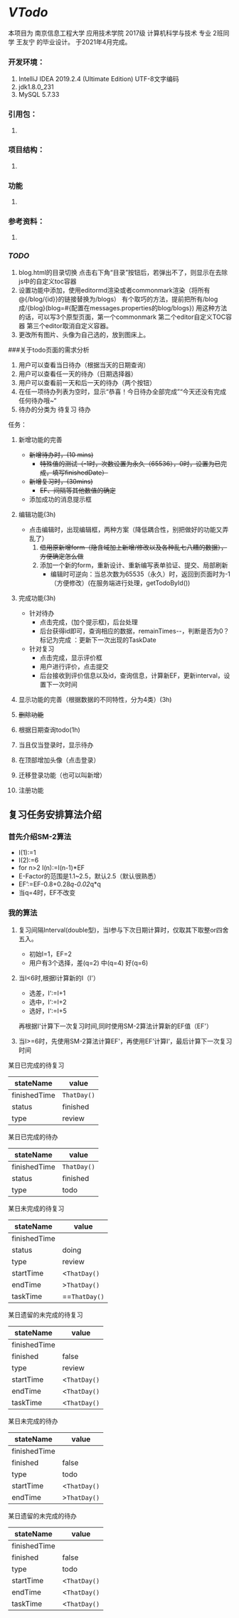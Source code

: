 # *VTodo*
本项目为 南京信息工程大学 应用技术学院 2017级 计算机科学与技术 专业 2班同学 王友宁 的毕业设计。 于2021年4月完成。
### 开发环境：
1. IntelliJ IDEA 2019.2.4 (Ultimate Edition) UTF-8文字编码
2. jdk1.8.0_231
3. MySQL 5.7.33
### 引用包：
1. 
### 项目结构：
1. 
### 功能
1. 
### 参考资料：
1. 
### *TODO*
1. blog.html的目录切换
点击右下角“目录”按钮后，若弹出不了，则显示在去除js中的自定义toc容器
2. 设置功能中添加，使用editormd渲染或者commonmark渲染（将所有@{/blog/{id}}的链接替换为/blogs）
有个取巧的方法，提前把所有/blog成/{blog}(blog=#{配置在messages.properties的blog/blogs})
用这种方法的话，可以写3个原型页面，第一个commonmark 第二个editor自定义TOC容器 第三个editor取消自定义容器。
3. 更改所有图片、头像为自己选的，放到图床上。

###关于todo页面的需求分析
1. 用户可以查看当日待办（根据当天的日期查询）
2. 用户可以查看任一天的待办（日期选择器）
3. 用户可以查看前一天和后一天的待办（两个按钮）
4. 在任一项待办列表为空时，显示“恭喜！今日待办全部完成”“今天还没有完成任何待办哦~“
5. 待办的分类为 待复习 待办

任务：
1. 新增功能的完善
    - ~~新增待办时，(10 mins)~~
        - ~~特殊值的测试（-1时，次数设置为永久（65536），0时，设置为已完成，填写finishedDate）~~
    - ~~新增复习时，(30mins)~~
        - ~~EF、间隔等其他数值的确定~~
    - 添加成功的消息提示框
   

2. 编辑功能(3h)
    - 点击编辑时，出现编辑框，两种方案（降低耦合性，别把做好的功能又弄乱了）
        1. ~~借用原新增form（隐含域加上新增/修改以及各种乱七八糟的数据），方便确定怎么做~~
        2. 添加一个新的form，重新设计、重新编写表单验证、提交、局部刷新
            - 编辑时可逆向：当总次数为65535（永久）时，返回到页面时为-1（方便修改）(在服务端进行处理，getTodoById())
3. 完成功能(3h)
    - 针对待办
        - 点击完成，(加个提示框)，后台处理
        - 后台获得id即可，查询相应的数据，remainTimes--，判断是否为0？标记为完成 ：更新下一次出现的TaskDate
    - 针对复习
        - 点击完成，显示评价框
        - 用户进行评价，点击提交
        - 后台接收到评价信息以及id，查询信息，计算新EF，更新interval，设置下一次时间
4. 显示功能的完善（根据数据的不同特性，分为4类）(3h)
5. ~~删除功能~~
6. 根据日期查询todo(1h)

7. 当且仅当登录时，显示待办

8. 在顶部增加头像（点击登录）
9. 迁移登录功能（也可以叫新增）
10. 注册功能

## 复习任务安排算法介绍
### 首先介绍SM-2算法
- I(1):=1
- I(2):=6
- for n>2 I(n):=I(n-1)*EF
- E-Factor的范围是1.1~2.5，默认2.5（默认很熟悉）
- EF’:=EF-0.8+0.28*q-0.02*q*q
- 当q=4时，EF不改变
### 我的算法
1. 复习间隔Interval(double型)，当I参与下次日期计算时，仅取其下取整or四舍五入。 
   - 初始I=1，EF=2
   - 用户有3个选择，差(q=2) 中(q=4) 好(q=6)
2. 当I<6时,根据I计算新的I（I'）
   - 选差，I‘:=I+1
   - 选中，I‘:=I+2
   - 选好，I‘:=I+5
   
   再根据I'计算下一次复习时间,同时使用SM-2算法计算新的EF值（EF'）

3. 当I>=6时，先使用SM-2算法计算EF'，再使用EF’计算I‘，最后计算下一次复习时间




某日已完成的待复习

| stateName | value |
| ------- | ------ |
| finishedTime | `ThatDay()` |
| status | finished |
| type | review |

某日已完成的待办

| stateName | value |
| ------- | ------ |
| finishedTime | `ThatDay()` |
| status | finished |
| type | todo |

某日未完成的待复习

| stateName | value |
| ------- | ------ |
| finishedTime |  |
| status | doing |
| type | review |
| startTime | \<`ThatDay()` |
| endTime | \>`ThatDay()` |
| taskTime | ==`ThatDay()` |

某日遗留的未完成的待复习

| stateName | value |
| ------- | ------ |
| finishedTime |  |
| finished | false |
| type | review |
| startTime | \<`ThatDay()` |
| endTime | \<`ThatDay()` |
| taskTime | \<`ThatDay()` |

某日未完成的待办

| stateName | value |
| ------- | ------ |
| finishedTime |  |
| finished | false |
| type | todo |
| startTime | \<`ThatDay()` |
| endTime | \>`ThatDay()` |

某日遗留的未完成的待办

| stateName | value |
| ------- | ------ |
| finishedTime |  |
| finished | false |
| type | todo |
| startTime | \<`ThatDay()` |
| endTime | \<`ThatDay()` |
| taskTime | \<`ThatDay()` |

